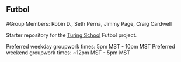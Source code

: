 ## Futbol

#Group Members: Robin D., Seth Perna, Jimmy Page, Craig Cardwell

Starter repository for the [Turing School](https://turing.io/) Futbol project.

Preferred weekday groupwork times: 5pm MST - 10pm MST
Preferred weekend groupwork times: ~12pm MST - 5pm MST
